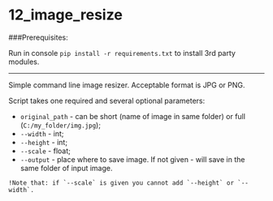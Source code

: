 # 12_image_resize

###Prerequisites:

Run in console `pip install -r requirements.txt` to install 3rd party modules.

---

Simple command line image resizer. Acceptable format is JPG or PNG.

Script takes one required and several optional parameters:

- `original_path` - can be short (name of image in same folder) or full (`C:/my_folder/img.jpg`);
- `--width` - int;
- `--height` - int;
- `--scale` - float;
- `--output` - place where to save image. If not given - will save in the same folder of input image.

```
!Note that: if `--scale` is given you cannot add `--height` or `--width`.
```
